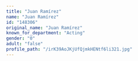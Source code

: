 ```yaml
---
title: "Juan Ramírez"
name: "Juan Ramírez"
id: "148306"
original_name: "Juan Ramírez"
known_for_department: "Acting"
gender: "0"
adult: "false"
profile_path: "/irK39AoJKjUfQjmkHENtf6li321.jpg"
---
```

